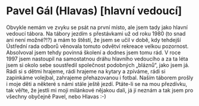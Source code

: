 
# Pavel Gál (Hlavas) [hlavní vedoucí]

Obvykle nemám ve zvyku se psát na první místo, ale jsem tady jako hlavní vedoucí tábora. Na tábory jezdím s přestávkami už od roku 1980 (to snad ani není možné?!?) a mám to štěstí, že jsem se učil v době, kdy tehdejší Ústřední rada odborů věnovala tomuto odvětví rekreace velkou pozornost. Absolvoval jsem tehdy povinná školení a dodnes jsem tomu rád. V roce 1997 jsem nastoupil na samostatnou dráhu hlavního vedoucího a za ta léta jsem si okolo sebe soustředil společnost podobných „bláznů“, jako jsem já. Rádi si s dětmi hrajeme, rádi hrajeme na kytary a zpíváme, rádi si zapinkáme volejbal, zahrajeme přehazovanou i fotbal. Naším táborem prošly i moje děti a některé s námi stále ještě jezdí. Ptáte-li se na mou přezdívku, tak věřte, že jestli mi moji milánkové nějakou dali, já jí neznám a tak jsem pro všechny obyčejně Pavel, nebo Hlavas :-)
